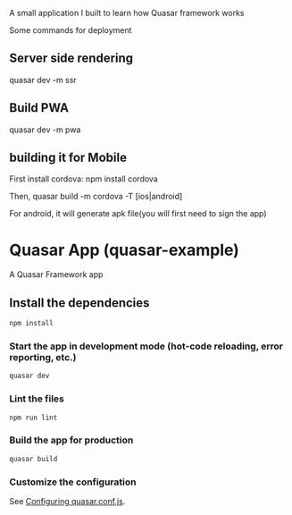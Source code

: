 A small application I built to learn how Quasar framework works 

Some commands for deployment

## Server side rendering
quasar dev -m ssr

## Build PWA
quasar dev -m pwa

## building it for Mobile
First install cordova:
npm install cordova

Then,
quasar build -m cordova -T [ios|android]

For android, it will generate apk file(you will first need to sign the app)

# Quasar App (quasar-example)

A Quasar Framework app

## Install the dependencies
```bash
npm install
```

### Start the app in development mode (hot-code reloading, error reporting, etc.)
```bash
quasar dev
```

### Lint the files
```bash
npm run lint
```

### Build the app for production
```bash
quasar build
```

### Customize the configuration
See [Configuring quasar.conf.js](https://quasar.dev/quasar-cli/quasar-conf-js).
